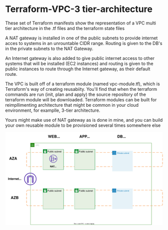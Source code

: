 # Terraform-VPC-3 tier-architecture
These set of Terraform manifests show the representation of a VPC multi tier architecture in the .tf files and the terraform state files

A NAT gateway is installed in one of the public subnets to provide internet acces to systems in an unrountable CIDR range. Routing is given to the DB's in the private subnets to the NAT Gateway.

An Internet gateway is also added to give public internet access to other systems that will be installed (EC2 instances) and routing is given to the public instances to route through the Internet gateway, as their default route.

The VPC is built off of a terraform module (named vpc-module.tf), which is Terraform's way of creating reusabiity.
You'll find that when the terraform commands are run (init, plan and apply) the source repository of the terraform module will be downloaded. Terraform modules can be built for reimpllimenting architecture that might be common in your cloud environment, for examplle, 3-tier architecture. 

Yours might make use of NAT gateway as is done in mine, and you can build your own reusable module to be provisioned several times somewhere else

![!architecture](Terraform%20VPC.svg)
